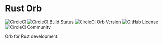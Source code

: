 # Rust Orb

[![CircleCI](https://dl.circleci.com/status-badge/img/circleci/HVk4cDAtMKJw9W8KJXwwZC/Km44TrFMPrE2mBM6GWVJrr/tree/main.svg?style=svg)](https://dl.circleci.com/status-badge/redirect/circleci/HVk4cDAtMKJw9W8KJXwwZC/Km44TrFMPrE2mBM6GWVJrr/tree/main)
[![CircleCI Build Status](https://circleci.com/gh/shadesmar/utility-orbs.svg?style=shield "CircleCI Build Status")](https://circleci.com/gh/shadesmar/utility-orbs)
[![CircleCI Orb Version](https://badges.circleci.com/orbs/shadesmar/rust.svg)](https://circleci.com/developer/orbs/orb/shadesmar/rust)
[![GitHub License](https://img.shields.io/badge/license-MIT-lightgrey.svg)](https://raw.githubusercontent.com/shadesmar/utility-orbs/master/LICENSE)
[![CircleCI Community](https://img.shields.io/badge/community-CircleCI%20Discuss-343434.svg)](https://discuss.circleci.com/c/ecosystem/orbs) 

Orb for Rust development.

